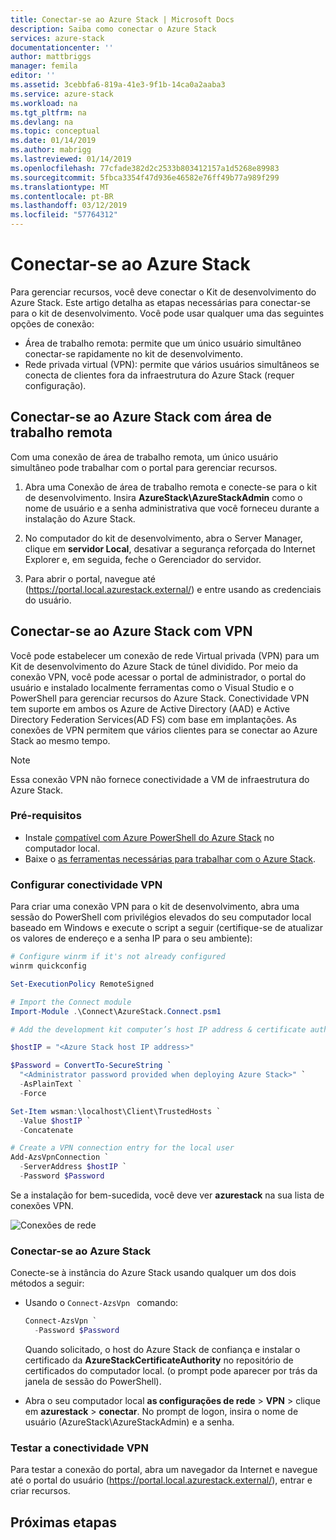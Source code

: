 ```yaml
---
title: Conectar-se ao Azure Stack | Microsoft Docs
description: Saiba como conectar o Azure Stack
services: azure-stack
documentationcenter: ''
author: mattbriggs
manager: femila
editor: ''
ms.assetid: 3cebbfa6-819a-41e3-9f1b-14ca0a2aaba3
ms.service: azure-stack
ms.workload: na
ms.tgt_pltfrm: na
ms.devlang: na
ms.topic: conceptual
ms.date: 01/14/2019
ms.author: mabrigg
ms.lastreviewed: 01/14/2019
ms.openlocfilehash: 77cfade382d2c2533b803412157a1d5268e89983
ms.sourcegitcommit: 5fbca3354f47d936e46582e76ff49b77a989f299
ms.translationtype: MT
ms.contentlocale: pt-BR
ms.lasthandoff: 03/12/2019
ms.locfileid: "57764312"
---
```

# <a name="connect-to-azure-stack"></a>Conectar-se ao Azure Stack

Para gerenciar recursos, você deve conectar o Kit de desenvolvimento do Azure Stack. Este artigo detalha as etapas necessárias para conectar-se para o kit de desenvolvimento. Você pode usar qualquer uma das seguintes opções de conexão:

* Área de trabalho remota: permite que um único usuário simultâneo conectar-se rapidamente no kit de desenvolvimento.
* Rede privada virtual (VPN): permite que vários usuários simultâneos se conecta de clientes fora da infraestrutura do Azure Stack (requer configuração).

## <a name="connect-to-azure-stack-with-remote-desktop"></a>Conectar-se ao Azure Stack com área de trabalho remota
Com uma conexão de área de trabalho remota, um único usuário simultâneo pode trabalhar com o portal para gerenciar recursos.

1. Abra uma Conexão de área de trabalho remota e conecte-se para o kit de desenvolvimento. Insira **AzureStack\AzureStackAdmin** como o nome de usuário e a senha administrativa que você forneceu durante a instalação do Azure Stack.  

2. No computador do kit de desenvolvimento, abra o Server Manager, clique em **servidor Local**, desativar a segurança reforçada do Internet Explorer e, em seguida, feche o Gerenciador do servidor.

3. Para abrir o portal, navegue até (https://portal.local.azurestack.external/) e entre usando as credenciais do usuário.


## <a name="connect-to-azure-stack-with-vpn"></a>Conectar-se ao Azure Stack com VPN

Você pode estabelecer um conexão de rede Virtual privada (VPN) para um Kit de desenvolvimento do Azure Stack de túnel dividido. Por meio da conexão VPN, você pode acessar o portal de administrador, o portal do usuário e instalado localmente ferramentas como o Visual Studio e o PowerShell para gerenciar recursos do Azure Stack. Conectividade VPN tem suporte em ambos os Azure de Active Directory (AAD) e Active Directory Federation Services(AD FS) com base em implantações. As conexões de VPN permitem que vários clientes para se conectar ao Azure Stack ao mesmo tempo. 

> [!NOTE] 
> Essa conexão VPN não fornece conectividade a VM de infraestrutura do Azure Stack. 

### <a name="prerequisites"></a>Pré-requisitos

* Instale [compatível com Azure PowerShell do Azure Stack](azure-stack-powershell-install.md) no computador local.  
* Baixe o [as ferramentas necessárias para trabalhar com o Azure Stack](azure-stack-powershell-download.md). 

### <a name="configure-vpn-connectivity"></a>Configurar conectividade VPN

Para criar uma conexão VPN para o kit de desenvolvimento, abra uma sessão do PowerShell com privilégios elevados do seu computador local baseado em Windows e execute o script a seguir (certifique-se de atualizar os valores de endereço e a senha IP para o seu ambiente):

```PowerShell 
# Configure winrm if it's not already configured
winrm quickconfig  

Set-ExecutionPolicy RemoteSigned

# Import the Connect module
Import-Module .\Connect\AzureStack.Connect.psm1 

# Add the development kit computer’s host IP address & certificate authority (CA) to the list of trusted hosts. Make sure to update the IP address and password values for your environment. 

$hostIP = "<Azure Stack host IP address>"

$Password = ConvertTo-SecureString `
  "<Administrator password provided when deploying Azure Stack>" `
  -AsPlainText `
  -Force

Set-Item wsman:\localhost\Client\TrustedHosts `
  -Value $hostIP `
  -Concatenate

# Create a VPN connection entry for the local user
Add-AzsVpnConnection `
  -ServerAddress $hostIP `
  -Password $Password

```

Se a instalação for bem-sucedida, você deve ver **azurestack** na sua lista de conexões VPN.

![Conexões de rede](media/azure-stack-connect-azure-stack/image3.png)  

### <a name="connect-to-azure-stack"></a>Conectar-se ao Azure Stack

Conecte-se à instância do Azure Stack usando qualquer um dos dois métodos a seguir:  

* Usando o `Connect-AzsVpn ` comando: 
    
  ```PowerShell
  Connect-AzsVpn `
    -Password $Password
  ```

  Quando solicitado, o host do Azure Stack de confiança e instalar o certificado da **AzureStackCertificateAuthority** no repositório de certificados do computador local. (o prompt pode aparecer por trás da janela de sessão do PowerShell). 

* Abra o seu computador local **as configurações de rede** > **VPN** > clique em **azurestack** > **conectar**. No prompt de logon, insira o nome de usuário (AzureStack\AzureStackAdmin) e a senha.

### <a name="test-the-vpn-connectivity"></a>Testar a conectividade VPN

Para testar a conexão do portal, abra um navegador da Internet e navegue até o portal do usuário (https://portal.local.azurestack.external/), entrar e criar recursos.  

## <a name="next-steps"></a>Próximas etapas



